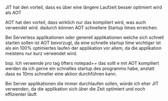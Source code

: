JIT hat den vorteil, dass es über eine längere Laufzeit besser optimiert wird als AOT

AOT hat den vorteil, dass wirklich nur das kompiliert wird, was auch verwendet wird.
dadurch können AOT schnellere Startup times erreichen.

Bei Serverless applikationen oder generell applikationen welche sich schnell starten sollen
ist AOT bevorzugt, da eine schnelle startup time wichtiger ist als ein 100% optimiertes laufen der applikation
vor allem, da die applikation meistens nur kurz verwendet wird.

bsp. Ich verwende pro tag öfters notepad++ das sollt e mit AOT kompiliert werden da ich gerne ein schnelles
startup des programms habe, anstatt dass es 10ms schneller eine aktion durchführen kann.

Bei Server applikationen die immer durchlaufen sollen, würde ich eher JIT verwenden, da die applikation
sich über die Zeit optimiert und noch effizienter läuft